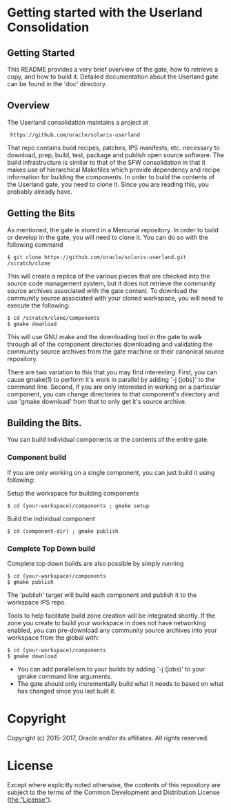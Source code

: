 # Getting started with the Userland Consolidation

## Getting Started
This README provides a very brief overview of the gate, how to retrieve
a copy, and how to build it.  Detailed documentation about the Userland
gate can be found in the 'doc' directory.

## Overview
The Userland consolidation maintains a project at

     https://github.com/oracle/solaris-userland

That repo contains build recipes, patches, IPS manifests, etc. necessary
to download, prep, build, test, package and publish open source software.
The build infrastructure is similar to that of the SFW consolidation in
that it makes use of hierarchical Makefiles which provide dependency and
recipe information for building the components.  In order to build the
contents of the Userland gate, you need to clone it.  Since you are
reading this, you probably already have.

## Getting the Bits
As mentioned, the gate is stored in a Mercurial repository.  In order to
build or develop in the gate, you will need to clone it.  You can do so
with the following command

    $ git clone https://github.com/oracle/solaris-userland.git /scratch/clone

This will create a replica of the various pieces that are checked into the
source code management system, but it does not retrieve the community
source archives associated with the gate content.  To download the
community source associated with your cloned workspace, you will need to
execute the following:

    $ cd /scratch/clone/components
    $ gmake download

This will use GNU make and the downloading tool in the gate to walk through
all of the component directories downloading and validating the community
source archives from the gate machine or their canonical source repository.

There are two variation to this that you may find interesting.  First, you
can cause gmake(1) to perform it's work in parallel by adding '-j (jobs)'
to the command line.  Second, if you are only interested in working on a
particular component, you can change directories to that component's
directory and use 'gmake download' from that to only get it's source
archive.

## Building the Bits.
You can build individual components or the contents of the entire gate.

### Component build
If you are only working on a single component, you can just build it using
following:

Setup the workspace for building components

    $ cd (your-workspace)/components ; gmake setup

Build the individual component

    $ cd (component-dir) ; gmake publish

### Complete Top Down build
Complete top down builds are also possible by simply running

    $ cd (your-workspace)/components
    $ gmake publish

The 'publish' target will build each component and publish it to the
workspace IPS repo.

Tools to help facilitate build zone creation will be integrated
shortly.  If the zone you create to build your workspace in does not have
networking enabled, you can pre-download any community source archives into
your workspace from the global with:

    $ cd (your-workspace)/components
    $ gmake download

- You can add parallelism to your builds by adding '-j (jobs)' to your gmake
  command line arguments.
- The gate should only incrementally build what it needs to based on what has
  changed since you last built it.
  
# Copyright
Copyright (c) 2015-2017, Oracle and/or its affiliates. All rights reserved.

# License
Except where explicitly noted otherwise, the contents of this repository
are subject to the terms of the Common Development and Distribution License
([the "License"](LICENSE)).
